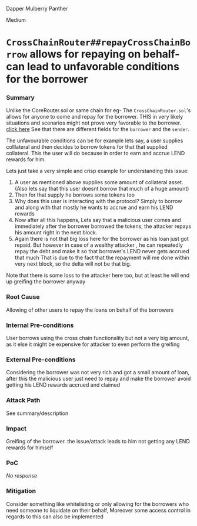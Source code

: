 Dapper Mulberry Panther

Medium

# `CrossChainRouter##repayCrossChainBorrow` allows for repaying on behalf- can lead to unfavorable conditions for the borrower

### Summary

Unlike the CoreRouter.sol or same chain for eg- The `CrossChainRouter.sol`'s allows for anyone to come and repay for the borrower. THIS in very likely situations and scenarios might not prove very favorable to the borrower.  [click here](https://github.com/sherlock-audit/2025-05-lend-audit-contest/blob/main/Lend-V2/src/LayerZero/CrossChainRouter.sol#L156C1-L162C6) See that there are different fields for the `borrower` and the `sender`. 

The unfavourable conditions can be for example lets say, a user supplies colllateral and then decides to borrow tokens for that that supplied collateral. This the user will do because in order to earn and accrue LEND rewards for him.

Lets just take a very simple and crisp example for understanding this issue:
1. A user as mentioned above supplies some amount of collateral asset. (Also lets say that this user doesnt borrow that much of a huge amount)
2. Then for that supply he borrows some tokens too
3. Why does this user is interacting with the protocol? Simply to borrow and along with that mostly he wants to accrue and earn his LEND rewards
4. Now after all this happens, Lets say that a malicious user comes and immediately after the borrower borrowed the tokens, the attacker repays his amount right in the next block.
5. Again there is not that big loss here for the borrower as his loan just got repaid. But however in case of a wealthy attacker , he can repeatedly repay the debt and make it so that borrower's LEND never gets accrued that much
That is due to the fact that the repayment will me done within very next block, so the delta will not be that big.

Note that there is some loss to the attacker here too, but at least he will end up greifing the borrower anyway



### Root Cause

Allowing of other users to repay the loans on behalf of the borrowers

### Internal Pre-conditions

User borrows using the cross chain functionality but not a  very big amount, as it else it might be expensive for attacker to even perform the greifing

### External Pre-conditions

Considering the borrower was not very rich and got a small amount of loan, after this the malicious user just need to repay and make the borrower avoid getting his LEND rewards accrued and claimed

### Attack Path

See summary/description

### Impact

Greifing of the borrower. the issue/attack leads to him not getting any LEND rewards for himself

### PoC

_No response_

### Mitigation

Consider something like whitelisting or only allowing for the borrowers who need someone to liquidate on their behalf, Moreover some access control in regards to this can also be implemented